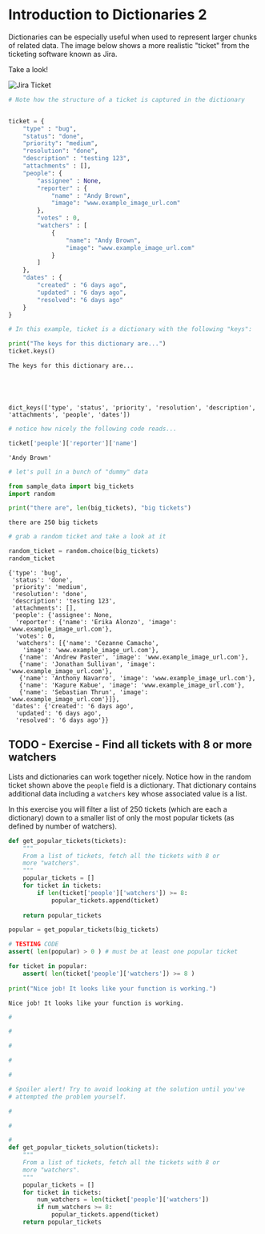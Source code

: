 
# Introduction to Dictionaries 2

Dictionaries can be especially useful when used to represent larger chunks of related data. The image below shows a more realistic "ticket" from the ticketing software known as Jira. 

Take a look!

![Jira Ticket](https://d17h27t6h515a5.cloudfront.net/topher/2017/November/59fb6ccd_jira-ticket/jira-ticket.png)


```python
# Note how the structure of a ticket is captured in the dictionary


ticket = {
    "type" : "bug",
    "status": "done",
    "priority": "medium",
    "resolution": "done",
    "description" : "testing 123",
    "attachments" : [],
    "people": {
        "assignee" : None,
        "reporter" : {
            "name" : "Andy Brown",
            "image": "www.example_image_url.com"
        },
        "votes" : 0,
        "watchers" : [
            {
                "name": "Andy Brown",
                "image": "www.example_image_url.com"  
            }
        ]
    },
    "dates" : {
        "created" : "6 days ago",
        "updated" : "6 days ago",
        "resolved": "6 days ago"
    }
}

# In this example, ticket is a dictionary with the following "keys":

print("The keys for this dictionary are...")
ticket.keys()
```

    The keys for this dictionary are...





    dict_keys(['type', 'status', 'priority', 'resolution', 'description', 'attachments', 'people', 'dates'])




```python
# notice how nicely the following code reads... 

ticket['people']['reporter']['name']
```




    'Andy Brown'




```python
# let's pull in a bunch of "dummy" data

from sample_data import big_tickets
import random

print("there are", len(big_tickets), "big tickets")
```

    there are 250 big tickets



```python
# grab a random ticket and take a look at it

random_ticket = random.choice(big_tickets)
random_ticket
```




    {'type': 'bug',
     'status': 'done',
     'priority': 'medium',
     'resolution': 'done',
     'description': 'testing 123',
     'attachments': [],
     'people': {'assignee': None,
      'reporter': {'name': 'Erika Alonzo', 'image': 'www.example_image_url.com'},
      'votes': 0,
      'watchers': [{'name': 'Cezanne Camacho',
        'image': 'www.example_image_url.com'},
       {'name': 'Andrew Paster', 'image': 'www.example_image_url.com'},
       {'name': 'Jonathan Sullivan', 'image': 'www.example_image_url.com'},
       {'name': 'Anthony Navarro', 'image': 'www.example_image_url.com'},
       {'name': 'Kagure Kabue', 'image': 'www.example_image_url.com'},
       {'name': 'Sebastian Thrun', 'image': 'www.example_image_url.com'}]},
     'dates': {'created': '6 days ago',
      'updated': '6 days ago',
      'resolved': '6 days ago'}}



## TODO - Exercise - Find all tickets with 8 or more watchers

Lists and dictionaries can work together nicely. Notice how in the random ticket shown above the `people` field is a dictionary. That dictionary contains additional data including a `watchers` key whose associated value is a list. 

In this exercise you will filter a list of 250 tickets (which are each a dictionary) down to a smaller list of only the most popular tickets (as defined by number of watchers).


```python
def get_popular_tickets(tickets):
    """
    From a list of tickets, fetch all the tickets with 8 or 
    more "watchers". 
    """
    popular_tickets = []
    for ticket in tickets:
        if len(ticket['people']['watchers']) >= 8:
            popular_tickets.append(ticket)
            
    return popular_tickets

popular = get_popular_tickets(big_tickets)

# TESTING CODE 
assert( len(popular) > 0 ) # must be at least one popular ticket

for ticket in popular:
    assert( len(ticket['people']['watchers']) >= 8 )
    
print("Nice job! It looks like your function is working.")
```

    Nice job! It looks like your function is working.



```python
#

#

#

#

#

# Spoiler alert! Try to avoid looking at the solution until you've
# attempted the problem yourself.

#

#

#
def get_popular_tickets_solution(tickets):
    """
    From a list of tickets, fetch all the tickets with 8 or 
    more "watchers". 
    """
    popular_tickets = []
    for ticket in tickets:
        num_watchers = len(ticket['people']['watchers'])
        if num_watchers >= 8:
            popular_tickets.append(ticket)
    return popular_tickets  
```
